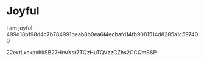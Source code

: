 # Joyful

I am joyful: 499d18bf98d4c7b784991beab8b0ea6f4ecbafd14fb9081514d8285a1c597400


22extLxekaxhkSB27HrwXsr7TQzHuTQVzzCZhs2CCQmBSP